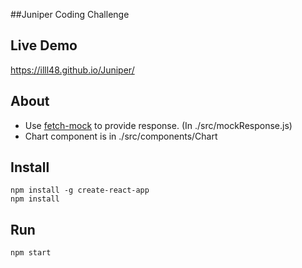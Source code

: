 ##Juniper Coding Challenge

Live Demo
-------------
https://illl48.github.io/Juniper/

About
-------------
* Use [fetch-mock](https://github.com/wheresrhys/fetch-mock) to provide response. (In ./src/mockResponse.js)
* Chart component is in ./src/components/Chart

Install
-------------
```shell
npm install -g create-react-app
npm install
```

Run
-------------
```shell
npm start
```
